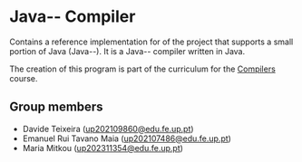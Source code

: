 # Java-- Compiler

Contains a reference implementation for of the project that supports a small portion of Java (Java--). It is a Java-- compiler written in Java.

The creation of this program is part of the curriculum for the [Compilers](https://sigarra.up.pt/feup/en/UCURR_GERAL.FICHA_UC_VIEW?pv_ocorrencia_id=520331) course.

## Group members

- Davide Teixeira (up202109860@edu.fe.up.pt)
- Emanuel Rui Tavano Maia (up202107486@edu.fe.up.pt)
- Maria Mitkou (up202311354@edu.fe.up.pt)
